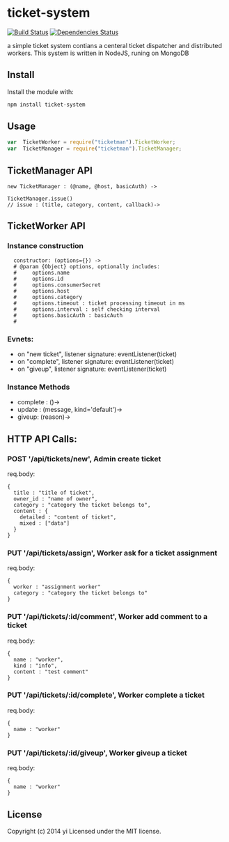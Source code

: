 # ticket-system

[![Build Status](https://travis-ci.org/yi/node-ticket-manager.png?branch=master)](https://travis-ci.org/yi/node-ticket-manager)
[![Dependencies Status](https://david-dm.org/yi/node-ticket-manager.png)](https://david-dm.org/yi/node-ticket-manager)


a simple ticket system contians a centeral ticket dispatcher and distributed workers. This system is written in NodeJS, runing on MongoDB

## Install
Install the module with:

```bash
npm install ticket-system
```

## Usage
```javascript
var  TicketWorker = require("ticketman").TicketWorker;
var  TicketManager = require("ticketman").TicketManager;
```

## TicketManager API

```
new TicketManager : (@name, @host, basicAuth) ->

TicketManager.issue()
// issue : (title, category, content, callback)->
```

## TicketWorker API

### Instance construction
```
  constructor: (options={}) ->
  # @param {Object} options, optionally includes:
  #     options.name
  #     options.id
  #     options.consumerSecret
  #     options.host
  #     options.category
  #     options.timeout : ticket processing timeout in ms
  #     options.interval : self checking interval
  #     options.basicAuth : basicAuth
  #
```

### Evnets:

 * on "new ticket", listener signature: eventListener(ticket)
 * on "complete", listener signature: eventListener(ticket)
 * on "giveup", listener signature: eventListener(ticket)

### Instance Methods

 * complete : ()->
 * update : (message, kind='default')->
 * giveup: (reason)->

## HTTP API Calls:

### POST '/api/tickets/new', Admin create ticket

req.body:
```
{
  title : "title of ticket",
  owner_id : "name of owner",
  category : "category the ticket belongs to",
  content : {
    detailed : "content of ticket",
    mixed : ["data"]
  }
}
```

### PUT '/api/tickets/assign', Worker ask for a ticket assignment

req.body:
```
{
  worker : "assignment worker"
  category : "category the ticket belongs to"
}
```

### PUT '/api/tickets/:id/comment', Worker add comment to a ticket

req.body:
```
{
  name : "worker",
  kind : "info",
  content : "test comment"
}
```

### PUT '/api/tickets/:id/complete', Worker complete a ticket

req.body:
```
{
  name : "worker"
}
```

### PUT '/api/tickets/:id/giveup', Worker giveup a ticket
req.body:
```
{
  name : "worker"
}
```
## License
Copyright (c) 2014 yi
Licensed under the MIT license.
